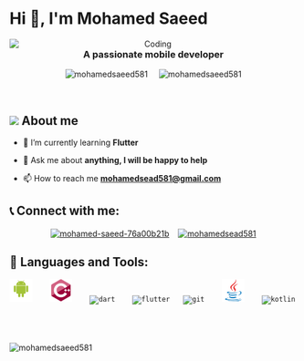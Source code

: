 <!-- # Hello, I’m Mohamed Saeed👋
<p align="center">
 <img  alt="Coding" src="https://cdn.dribbble.com/users/1162077/screenshots/3848914/programmer.gif" align="right" width="700"/>
</p>
- 🔭 I’m currently working on Flutter
- 🌱 I’m currently learning Flutter
- 👯 I’m looking to collaborate on LinkedIn
- 🤔 I’m looking for help with Documentation
- 💬 Ask me about flutter
- 📫 How to reach me: [LinkedIn -@mohamedsaeed](http://linkedin.com/in/mohamed-saeed-76a00b21b)  -->

# Hi 👋, I'm Mohamed Saeed
<p align="center">
 <img  alt="Coding" src="https://cdn.dribbble.com/users/1162077/screenshots/3848914/programmer.gif" align="right" width="700"/>
</p>
<h3 align="center">A passionate mobile developer</h3>
<div align="center">
   <img src="https://badges.pufler.dev/repos/mohamedsaeed581" alt="mohamedsaeed581"/>
   &nbsp; &nbsp;
   <img src="https://komarev.com/ghpvc/?username=mohamedsaeed581&label=Profile%20views&color=0e75b6&style=flat" alt="mohamedsaeed581" /> 
</div>

<!-- <p align="left"> <img src="https://komarev.com/ghpvc/?username=mohamedsaeed581&label=Profile%20views&color=0e75b6&style=flat" alt="mohamedsaeed581" /> </p>
 -->
<!-- <p align="left"> <a href="https://github.com/ryo-ma/github-profile-trophy"><img src="https://github-profile-trophy.vercel.app/?username=mohamedsaeed581" alt="mohamedsaeed581" /></a> </p> -->

<p align="left"> <a href="https://twitter.com/" target="blank"><img src="https://img.shields.io/twitter/follow/?logo=twitter&style=for-the-badge" alt="" /></a> </p>

## <img src="https://media.giphy.com/media/VgCDAzcKvsR6OM0uWg/giphy.gif" width="50" draggable="false" > About me

- 🌱 I’m currently learning **Flutter**

- 💬 Ask me about **anything, I will be happy to help**

- 📫 How to reach me **mohamedsead581@gmail.com**



## 📞 Connect with me:
<p align="center">
<a href="https://linkedin.com/in/mohamed-saeed-76a00b21b" target="blank"><img align="center" src="https://raw.githubusercontent.com/rahuldkjain/github-profile-readme-generator/master/src/images/icons/Social/linked-in-alt.svg" alt="mohamed-saeed-76a00b21b" height="30" width="40" /></a>
 &nbsp;&nbsp;
<a href="https://codeforces.com/profile/mohamedsead581" target="blank"><img align="center" src="https://raw.githubusercontent.com/rahuldkjain/github-profile-readme-generator/master/src/images/icons/Social/codeforces.svg" alt="mohamedsead581" height="30" width="40" /></a>
</p>


## 🧰 Languages and Tools:
<div align="center">
 <code><img src="https://raw.githubusercontent.com/devicons/devicon/master/icons/android/android-original-wordmark.svg" alt="android" width="40" height="40"/> </code>
 &nbsp;&nbsp;
 <code> <img src="https://raw.githubusercontent.com/devicons/devicon/master/icons/cplusplus/cplusplus-original.svg" alt="cplusplus" width="40" height="40"/> </code>
 &nbsp;&nbsp;
 <code> <img src="https://www.vectorlogo.zone/logos/dartlang/dartlang-icon.svg" alt="dart" width="40" height="40"/> </code>
 &nbsp;&nbsp;
 <code> <img src="https://www.vectorlogo.zone/logos/flutterio/flutterio-icon.svg" alt="flutter" width="40" height="40"/></code>
 &nbsp;&nbsp;
 <code> <img src="https://www.vectorlogo.zone/logos/git-scm/git-scm-icon.svg" alt="git" width="40" height="40"/> </code> 
 &nbsp;&nbsp;
 <code> <img src="https://raw.githubusercontent.com/devicons/devicon/master/icons/java/java-original.svg" alt="java" width="40" height="40"/> </code> 
&nbsp;&nbsp;
<code> <img src="https://www.vectorlogo.zone/logos/kotlinlang/kotlinlang-icon.svg" alt="kotlin" width="40" height="40"/> </code>
 &nbsp;&nbsp; </div>
<br></br>
<p><img align="center" src="https://github-readme-stats.vercel.app/api/top-langs?username=mohamedsaeed581&show_icons=true&locale=en&layout=compact" alt="mohamedsaeed581" /></p>

<!--  <p>&nbsp;<img align="center" src="https://github-readme-stats.vercel.app/api?username=mohamedsaeed581&show_icons=true&locale=en" alt="mohamedsaeed581" /></p>

<p><img align="center" src="https://github-readme-streak-stats.herokuapp.com/?user=mohamedsaeed581&" alt="mohamedsaeed581" /></p> -->

